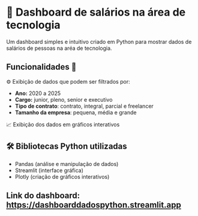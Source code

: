 # 🎲 Dashboard de salários na área de tecnologia

Um dashboard simples e intuitivo criado em Python para mostrar dados de salários de pessoas na aréa de tecnologia.

## Funcionalidades 🚀

⚙️ Exibição de dados que podem ser filtrados por:
- **Ano:** 2020 a 2025
- **Cargo:** junior, pleno, senior e executivo
- **Tipo de contrato**: contrato, integral, parcial e freelancer
- **Tamanho da empresa**: pequena, média e grande

📈 Exibição dos dados em gráficos interativos

## 🛠️ Bibliotecas Python utilizadas 

- Pandas (análise e manipulação de dados)
- Streamlit (interface gráfica)
- Plotly (criação de gráficos interativos)

## Link do dashboard: https://dashboarddadospython.streamlit.app


 




